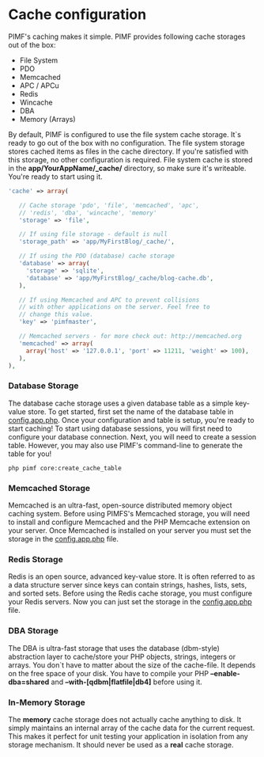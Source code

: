 # Cache configuration

PIMF's caching makes it simple. PIMF provides following cache storages out of the box:

- File System
- PDO
- Memcached
- APC / APCu
- Redis
- Wincache
- DBA
- Memory (Arrays)

By default, PIMF is configured to use the file system cache storage. It`s ready to go out of the box with no configuration.
The file system storage stores cached items as files in the cache directory. If you're satisfied with this storage, no other configuration is 
required. File system cache is stored in the **app/YourAppName/_cache/** directory, so make sure it's writeable. You're ready to start using it.

```php
'cache' => array(

   // Cache storage 'pdo', 'file', 'memcached', 'apc',
   // 'redis', 'dba', 'wincache', 'memory'
   'storage' => 'file',

   // If using file storage - default is null
   'storage_path' => 'app/MyFirstBlog/_cache/',

   // If using the PDO (database) cache storage
   'database' => array(
     'storage' => 'sqlite',
     'database' => 'app/MyFirstBlog/_cache/blog-cache.db',
   ),

   // If using Memcached and APC to prevent collisions
   // with other applications on the server. Feel free to
   // change this value.
   'key' => 'pimfmaster',

   // Memcached servers - for more check out: http://memcached.org
   'memcached' => array(
     array('host' => '127.0.0.1', 'port' => 11211, 'weight' => 100),
   ),
),
```

### Database Storage
The database cache storage uses a given database table as a simple key-value store. To get started, first set the name of the database
table in [config.app.php](https://github.com/gjerokrsteski/pimf-blog/blob/master/app/config.app.php). Once your configuration and table is setup, you're ready to start caching!
To start using database sessions, you will first need to configure your database connection. Next, you will need to create a session table. However, you may also use
PIMF's command-line to generate the table for you!

    php pimf core:create_cache_table


### Memcached Storage
Memcached is an ultra-fast, open-source distributed memory object caching system. Before using PIMFS's Memcached storage, you will need to
install and configure Memcached and the PHP Memcache extension on your server. Once Memcached is installed on your server you must set the
storage in the [config.app.php](https://github.com/gjerokrsteski/pimf-blog/blob/master/app/config.app.php) file.

### Redis Storage
Redis is an open source, advanced key-value store. It is often referred to as a data structure server since keys can contain strings,
hashes, lists, sets, and sorted sets. Before using the Redis cache storage, you must configure your Redis servers. Now you can just set the
storage in the [config.app.php](https://github.com/gjerokrsteski/pimf-blog/blob/master/app/config.app.php) file.

### DBA Storage
The DBA is ultra-fast storage that uses the database (dbm-style) abstraction layer to cache/store your PHP objects, strings, integers or arrays. You don`t have
to matter about the size of the cache-file. It depends on the free space of your disk. You have to compile your PHP **–enable-dba=shared** and
**–with-[qdbm|flatfile|db4]** before using it.

### In-Memory Storage
The **memory** cache storage does not actually cache anything to disk. It simply maintains an internal array of the cache data for the current
request. This makes it perfect for unit testing your application in isolation from any storage mechanism. It should never be used as a **real** cache storage.